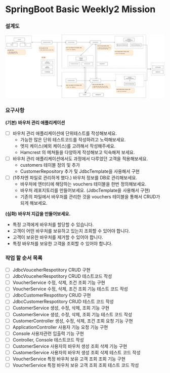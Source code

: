 # SpringBoot Basic Weekly2 Mission


### 설계도 

![image](/doc/바우처설계도_Step2.png)



### 요구사항

**(기본)** **바우처 관리 애플리케이션**

- [ ]  바우처 관리 애플리케이션에 단위테스트를 작성해보세요.
    - 가능한 많은 단위 테스트코드를 작성하려고 노력해보세요.
    - 엣지 케이스(예외 케이스)를 고려해서 작성해주세요.
    - Hamcrest 의 메쳐들을 다양하게 작성해보고 익숙해져 보세요.
- [ ]  바우처 관리 애플리케이션에서도 과정에서 다루었던 고객을 적용해보세요.
    - customers 테이블 정의 및 추가
    - CustomerRepository 추가 및 JdbcTemplate을 사용해서 구현
- [ ]  (1주차엔 파일로 관리하게 했다.) 바우처 정보를 DB로 관리해보세요.
    - 바우처에 엔터티에 해당하는 vouchers 테이블을 한번 정의해보세요.
    - 바우처 레포지토리를 만들어보세요. (JdbcTemplate을 사용해서 구현)
    - 기존의 파일에서 바우처를 관리한 것을 vouchers 테이블을 통해서 CRUD가 되게 해보세요.

**(심화)** **바우처 지갑을 만들어보세요.**

- 특정 고객에게 바우처를 할당할 수 있습니다.
- 고객이 어떤 바우처를 보유하고 있는지 조회할 수 있어야 합니다.
- 고객이 보유한 바우처를 제거할 수 있어야 합니다.
- 특정 바우처를 보유한 고객을 조회할 수 있어야 합니다.


### 작업 할 순서 목록

- [ ] JdbcVouceherRespotitory CRUD 구현
- [ ] JdbcVouceherRespotitory CRUD 테스트코드 작성
- [ ] VoucherService 수정, 삭제, 조건 조회 기능 구현 
- [ ] VoucherService 수정, 삭제, 조건 조회 기능 테스트 코드 작성
- [ ] JdbcCustomerRespotitory CRUD 구현
- [ ] JdbcCustomerRespotitory CRUD 테스트 코드 작성
- [ ] CustomerService 생성, 수정, 삭제, 조회 기능 구현
- [ ] CustomerService 생성, 수정, 삭제, 조회 기능 테스트 코드 작성
- [ ] CustomerController 생성, 수정, 삭제, 조건 조회 요청 기능 구현
- [ ] ApplicationController 사용자 기능 요청 기능 구현
- [ ] Console 사용자관련 입출력 기능 구현
- [ ] Controller, Console 테스트코드 작성 
- [ ] CustomerService 사용자의 바우처 생성 조회 삭제 기능 구현 
- [ ] CustomerService 사용자의 바우처 생성 조회 삭제 테스트 코드 작성
- [ ] VoucherService 특정 바우처 보유 고객 조회 조회 기능 구현
- [ ] VoucherService 특정 바우처 보유 고객 조회 조회 테스트 코드 작성 
